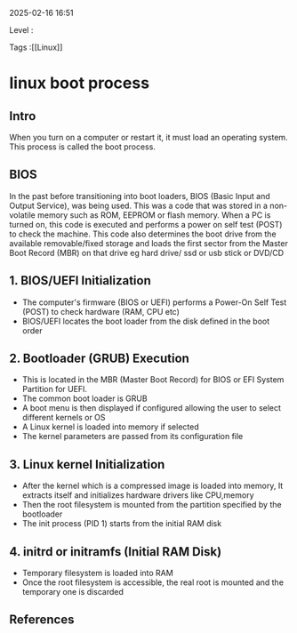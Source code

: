 
2025-02-16 16:51

Level : 

Tags :[[Linux]]

# linux boot process

## Intro
When you turn on a computer or restart it, it must load an operating system. This process is called the boot process.
## BIOS
In the past before transitioning into boot loaders, BIOS (Basic Input and Output Service), was being used. This was a code that was stored in a non-volatile memory such as ROM, EEPROM or flash memory. When a PC is turned on, this code is executed and performs a power on self test (POST) to check the machine. This code also determines the boot drive from the available removable/fixed storage and loads the first sector from the Master Boot Record (MBR) on that drive eg hard drive/ ssd or usb stick or DVD/CD


## 1. BIOS/UEFI Initialization
- The computer's firmware (BIOS or UEFI) performs a Power-On Self Test (POST) to check hardware (RAM, CPU etc)
- BIOS/UEFI locates the boot loader from the disk defined in the boot order 
## 2. Bootloader (GRUB) Execution
- This is located in the MBR (Master Boot Record) for BIOS or EFI System Partition for UEFI.
- The common boot loader is GRUB
- A boot menu is then displayed if configured allowing the user to select different kernels or OS
- A Linux kernel is loaded into memory if selected
- The kernel parameters are passed from its configuration file
## 3. Linux kernel Initialization
- After the kernel which is a compressed image is loaded into memory, It extracts itself and initializes hardware drivers like CPU,memory 
- Then the root filesystem is mounted from the partition specified by the bootloader
- The init process (PID 1) starts from the initial RAM disk
## 4. initrd or initramfs (Initial RAM Disk)
- Temporary filesystem is loaded into RAM
- Once the root filesystem is accessible, the real root is mounted and the temporary one is discarded



## References

